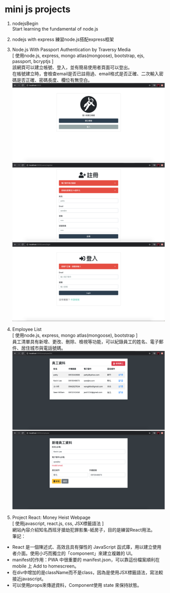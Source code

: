 # mini js projects
1. nodejsBegin  
Start learning the fundamental of node.js 

2. nodejs with express
練習node.js搭配express框架

3. Node.js With Passport Authentication by Traversy Media  
[ 使用node.js, express, mongo atlas(mongoose), bootstrap, ejs, passport, bcryptjs ]   
該網頁可以建立帳號、登入，並有簡易使用者頁面可以登出。    
在帳號建立時，會檢查email是否已註冊過、email格式是否正確、二次輸入密碼是否正確、密碼長度、欄位有無空白。
![image](https://github.com/RavenCheng1120/mini-js-projects/blob/master/nodePassportLogin/images/img01.png)
![image](https://github.com/RavenCheng1120/mini-js-projects/blob/master/nodePassportLogin/images/img02.png)
![image](https://github.com/RavenCheng1120/mini-js-projects/blob/master/nodePassportLogin/images/img03.png)

4. Employee List      
[ 使用node.js, express, mongo atlas(mongoose), bootstrap ]    
員工清單具有新增、更改、刪除、檢視等功能，可以紀錄員工的姓名、電子郵件、居住城市與電話號碼。    
![image](https://github.com/RavenCheng1120/mini-js-projects/blob/master/employeeList/demo/list.png)
![image](https://github.com/RavenCheng1120/mini-js-projects/blob/master/employeeList/demo/change.png)

5. Project React: Money Heist Webpage  
[ 使用javascript, react.js, css, JSX標籤語法 ]    
網站內容介紹知名西班牙搶劫犯罪影集-紙房子，目的是練習React用法。    
筆記：
- React 是一個陳述式、高效且具有彈性的 JavaScript 函式庫，用以建立使用者介面。使用小巧而獨立的「component」來建立複雜的 UI。
- manifest的作用：PWA 中很重要的 manifest.json，可以靠這份檔案順利在 mobile 上 Add to homescreen。   
- 在div中增加的是className而不是class，因為是使用JSX標籤語法，寫法較接近javascript。
- 可以使用props來傳遞資料，Component使用 state 來保持狀態。